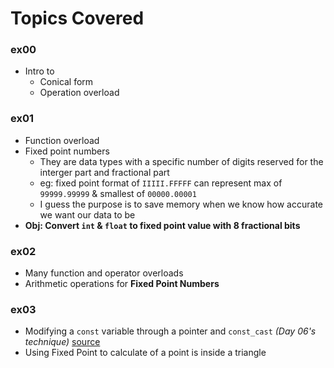 # Topics Covered

### ex00

- Intro to
  - Conical form
  - Operation overload

### ex01

- Function overload
- Fixed point numbers
  - They are data types with a specific number of digits reserved for the interger part and fractional part
  - eg: fixed point format of `IIIII.FFFFF` can represent max of `99999.99999` & smallest of `00000.00001`
  - I guess the purpose is to save memory when we know how accurate we want our data to be
- **Obj: Convert `int` & `float` to fixed point value with 8 fractional bits**

### ex02

- Many function and operator overloads
- Arithmetic operations for **Fixed Point Numbers**

### ex03

- Modifying a `const` variable through a pointer and `const_cast` _(Day 06's technique)_ [source](https://www.geeksforgeeks.org/how-to-modify-a-const-variable-in-c/)
- Using Fixed Point to calculate of a point is inside a triangle
